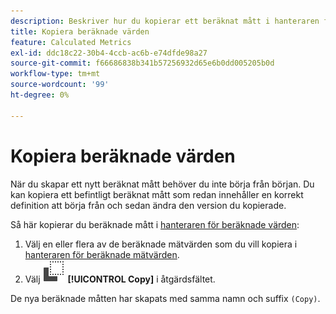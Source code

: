 ```yaml
---
description: Beskriver hur du kopierar ett beräknat mått i hanteraren för beräknade värden
title: Kopiera beräknade värden
feature: Calculated Metrics
exl-id: ddc18c22-30b4-4ccb-ac6b-e74dfde98a27
source-git-commit: f66686838b341b57256932d65e6b0dd005205b0d
workflow-type: tm+mt
source-wordcount: '99'
ht-degree: 0%

---
```



# Kopiera beräknade värden

När du skapar ett nytt beräknat mått behöver du inte börja från början. Du kan kopiera ett befintligt beräknat mått som redan innehåller en korrekt definition att börja från och sedan ändra den version du kopierade.

Så här kopierar du beräknade mått i [hanteraren för beräknade värden](cm-manager.md):

1. Välj en eller flera av de beräknade mätvärden som du vill kopiera i [hanteraren för beräknade mätvärden](cm-manager.md).
1. Välj ![Kopiera](/help/assets/icons/Copy.svg) **[!UICONTROL Copy]** i åtgärdsfältet.

De nya beräknade måtten har skapats med samma namn och suffix `(Copy)`.

